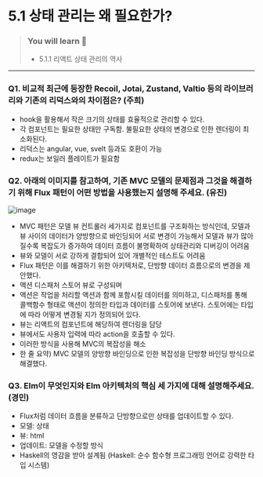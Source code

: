 # 5.1 상태 관리는 왜 필요한가?

> ### You will learn 📝
>- 5.1.1 리액트 상태 관리의 역사

---

### Q1. 비교적 최근에 등장한 Recoil, Jotai, Zustand, Valtio 등의 라이브러리와 기존의 리덕스와의 차이점은? (주희)
- hook을 활용해서 작은 크기의 상태를 효율적으로 관리할 수 있다.
- 각 컴포넌트는 필요한 상태만 구독함. 불필요한 상태의 변경으로 인한 렌더링이 최소화된다.
- 리덕스는 angular, vue, svelt 등과도 호환이 가능
- redux는 보일러 플레이트가 필요함

### Q2. 아래의 이미지를 참고하여, 기존 MVC 모델의 문제점과 그것을 해결하기 위해 Flux 패턴이 어떤 방법을 사용했는지 설명해 주세요. (유진)
![image](https://github.com/Jungle-JavaScript-Study/react-deep-dive/assets/52690102/2b9c4008-2b9b-4c3c-aae3-904164edce6f)
- MVC 패턴은 모델 뷰 컨트롤러 세가지로 컴포넌트를 구조화하는 방식인데, 모델과 뷰 사이의 데이터가 양방향으로 바인딩되어 서로 변경이 가능해서 모델과 뷰가 많아질수록 복잡도가 증가하여 데이터 흐름이 불명확하여 상태관리와 디버깅이 어려움
- 뷰와 모델이 서로 강하게 결합되어 있어 개별적인 테스트도 어려움
- Flux 패턴은 이를 해결하기 위한 아키텍처로, 단방향 데이터 흐름으로의 변경을 제안했다.
- 액션 디스패처 스토어 뷰로 구성되며
- 액션은 작업을 처리할 액션과 함께 포함시킬 데이터를 의미하고, 디스패처를 통해 콜백함수 형태로 액션이 정의한 타입과 데이터를 스토어에 보낸다. 스토어에는 타입에 따라 어떻게 변경될 지가 정의되어 있다.
- 뷰는 리액트의 컴포넌트에 해당하여 렌더링을 담당
- 뷰에서도 사용자 입력에 따라 action을 호출할 수 있다.
- 이러한 방식을 사용해 MVC의 복잡성을 해소
- 한 줄 요약) MVC 모델의 양방향 바인딩으로 인한 복잡성을 단방향 바인딩 방식으로 해결했다.

### Q3. Elm이 무엇인지와 Elm 아키텍처의 핵심 세 가지에 대해 설명해주세요. (경민)
- Flux처럼 데이터 흐름을 분류하고 단방향으로만 상태를 업데이트할 수 있다.
- 모델: 상태
- 뷰: html
- 업데이트: 모델을 수정할 방식
- Haskell의 영감을 받아 설계됨 (Haskell: 순수 함수형 프로그래밍 언어로 강력한 타입 시스템)
